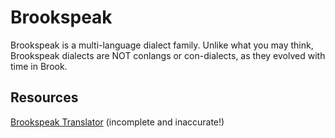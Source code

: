 # Brookspeak
Brookspeak is a multi-language dialect family. Unlike what you may think, Brookspeak dialects are NOT conlangs or con-dialects, as they evolved with time in Brook.
## Resources
[Brookspeak Translator](https://oponic.github.io/brookspeak-translator) (incomplete and inaccurate!)

